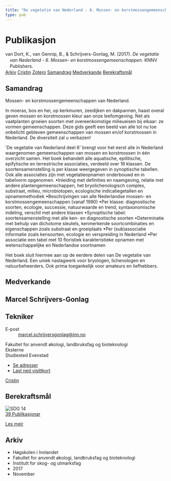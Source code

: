 ```yaml
---
title: "De vegetatie van Nederland - 6. Mossen- en korstmossengemeenschappen"
type: pub
---
```

<h1>Publikasjon</h1>
<article id="csl-bib-container-MM9G26RW" class="csl-bib-container">
  <div class="csl-bib-body" style="line-height: 1.35; padding-left: 1em; text-indent:-1em;">
  <div class="csl-entry">van Dort, K., van Gennip, B., &amp; Schrijvers-Gonlag, M. (2017). <i>De vegetatie van Nederland - 6. Mossen- en korstmossengemeenschappen</i>. KNNV Publishers.</div>
</div>
  <div class="csl-bib-buttons">
    <a href="#taxonomy-article-MM9G26RW" class="csl-bib-button">Arkiv</a>
    <a href="https://app.cristin.no/results/show.jsf?id=1513552" alt="Cristin URL" class="csl-bib-button">Cristin</a>
    <a href="http://zotero.org/groups/5022929/items/MM9G26RW" alt="Zotero URL" class="csl-bib-button">Zotero</a>
    <a href="#abstract-article-MM9G26RW" class="csl-bib-button">Samandrag</a>
    <a href="#contributors-article-MM9G26RW" class="csl-bib-button">Medverkande</a>
    <a href="#sdg-article-MM9G26RW" class="csl-bib-button">Berekraftsmål</a>
  </div>
  <div id="csl-bib-meta-container-MM9G26RW"></div>
</article>
<div id="csl-bib-meta-MM9G26RW" class="csl-bib-meta">
  <article id="abstract-article-MM9G26RW" class="abstract-article">
    <h1>Samandrag</h1>
    Mossen- en korstmossengemeenschappen van Nederland. 
 
In moeras, bos en hei, op kerkmuren, zeedijken en dakpannen, haast overal geven mossen en korstmossen kleur aan onze leefomgeving. Net als vaatplanten groeien soorten met overeenkomstige milieueisen bij elkaar: ze vormen gemeenschappen. Deze gids geeft een beeld van alle tot nu toe onbelicht gebleven gemeenschappen van mossen en/of korstmossen in Nederland. De diversiteit zal u verbazen! 
 
'De vegetatie van Nederland deel 6' brengt voor het eerst alle in Nederland waargenomen gemeenschappen van mossen en korstmossen in één overzicht samen. Het boek behandelt alle aquatische, epilitische, epifytische en terrestrische associaties, verdeeld over 16 klassen. De soortensamenstelling is per klasse weergegeven in synoptische tabellen. Ook alle associaties zijn met vegetatieopnamen onderbouwd en in tabelvorm opgenomen. 
•Inleiding met definities en naamgeving, relatie met andere plantengemeenschappen, het bryolichenologisch complex, substraat, milieu, microbiotopen, ecologische indicatiegetallen en opnamemethodiek 
•Beschrijvingen van alle Nederlandse mossen- en korstmossengemeenschappen (vanaf 1990) 
•Per klasse: diagnostische soorten, ecologie, successie, natuurwaarde en trend, syntaxonomische indeling, verschil met andere klassen 
•Synoptische tabel: soortensamenstelling met alle ken- en diagnostische soorten 
•Determinatie met behulp van dichotome sleutels, kenmerkende soortcombinaties en eigenschappen zoals substraat en groeiplaats 
•Per (sub)associatie informatie zoals kensoorten, ecologie en verspreiding in Nederland 
•Per associatie een tabel met 10 floristiek karakteristieke opnamen met wetenschappelijke en Nederlandse soortnamen 
 
Het boek sluit hiermee aan op de eerdere delen van De vegetatie van Nederland. Een uniek naslagwerk voor bryologen, lichenologen en natuurbeheerders. Ook prima toegankelijk voor amateurs en liefhebbers.
  </article>
  <article id="contributors-article-MM9G26RW" class="contributors-article">
    <h1>Medverkande</h1>
    <div class="personas">
<div class="vrtx-hinn-person-card">
<div class="photo">
<i class="lar la-user-circle missing-person"></i>
</div>
<div class="info">
<hgroup><h1>Marcel Schrijvers-Gonlag</h1>
<h2>Tekniker</h2>
</hgroup><dl>
<dt>E-post</dt>
<dd>
<a href="mailto:marcel.schrijversgonlag@inn.no">marcel.schrijversgonlag@inn.no</a>
</dd>
</dl>
<p>
Fakultet for anvendt økologi, landbruksfag og bioteknologi<br>
Eksterne<br>
Studiested Evenstad
</p>
<ul class="vrtx-hinn-links">
<li><a href="https://www.inn.no/finn-en-ansatt/marcel-schrijversgonlag.html#vrtx-hinn-addresses">Se adresser</a></li>
<li><a href="https://www.inn.no/finn-en-ansatt/marcel-schrijversgonlag.html?vrtx=vcf">Last ned visittkort</a></li>
</ul>
</div>
</div>
<a href="https://app.cristin.no/persons/show.jsf?id=515404" alt="Cristin URL" class="personas-cristin">Cristin</a>
</div>
  </article>
  <article id="sdg-article-MM9G26RW" class="sdg-article">
    <h1>Berekraftsmål</h1>
    <div class="sdg-container"><div id="sdg14" class="sdg">
<img src="{{< params subfolder >}}images/sdg/sdg14_no.png" class="image" alt="SDG 14">
<div class="sdg-overlay">
<a href="{{< params subfolder >}}no/archive/?sdg=14#archive" class="sdg-publication-count"><span>39</span> Publikasjonar</a>
<p><a href="https://www.fn.no/om-fn/fns-baerekraftsmaal/livet-i-havet?lang=nno-NO" class="sdg-read-more">Les meir</a></p>
</div>
</div></div>
  </article>
  <article id="taxonomy-article-MM9G26RW" class="taxonomy-article">
    <h1>Arkiv</h1>
    <ul>
      <li>Høgskolen i Innlandet</li>
      <li>Fakultet for anvendt økologi, landbruksfag og bioteknologi</li>
      <li>Institutt for skog- og utmarksfag</li>
      <li>2017</li>
      <li>November</li>
    </ul>
  </article>
</div>
